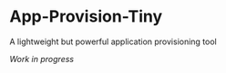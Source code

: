 App-Provision-Tiny
==================

A lightweight but powerful application provisioning tool

*Work in progress*
